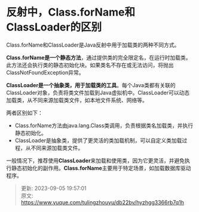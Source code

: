 # 反射中，Class.forName和ClassLoader的区别

Class.forName和ClassLoader是Java反射中用于加载类的两种不同方式。

**Class.forName是一个静态方法**，通过提供类的完全限定名，在运行时加载类。此方法还会执行类的静态初始化块。如果类名不存在或无法访问，将抛出ClassNotFoundException异常。

**ClassLoader是一个抽象类，用于加载类的工具**。每个Java类都有关联的ClassLoader对象，负责将类文件加载到Java虚拟机中。ClassLoader可以动态加载类，从不同来源加载类文件，如本地文件系统、网络等。

两者区别如下：

+ Class.forName方法由java.lang.Class类调用，负责根据类名加载类，并执行静态初始化。
+ ClassLoader是抽象类，提供了更灵活的类加载机制，可以自定义类加载过程，从不同来源加载类文件。

一般情况下，推荐使用**ClassLoader**来加载和使用类，因为它更灵活，并避免执行静态初始化的副作用。**Class.forName**主要用于特定场景，如加载数据库驱动程序。



> 更新: 2023-09-05 19:57:01  
> 原文: <https://www.yuque.com/tulingzhouyu/db22bv/hyzhgg3366rb7q1h>